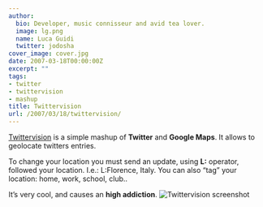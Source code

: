 ```yaml
---
author:
  bio: Developer, music connisseur and avid tea lover.
  image: lg.png
  name: Luca Guidi
  twitter: jodosha
cover_image: cover.jpg
date: 2007-03-18T00:00:00Z
excerpt: ""
tags:
- twitter
- twittervision
- mashup
title: Twittervision
url: /2007/03/18/twittervision/
---
```


<p><a href="http://twittermap.com/twittervision">Twittervision</a> is a simple mashup of <strong>Twitter</strong> and <strong>Google Maps</strong>. It allows to geolocate twitters entries.</p>
<p>To change your location you must send an update, using <strong>L:</strong> operator, followed your location. I.e.: L:Florence, Italy.
You can also &#8220;tag&#8221; your location: home, work, school, club..</p>
<p>It&#8217;s very cool, and causes an <strong>high addiction</strong>.
<img src="/assets/2007/3/18/twittervision2.png" alt="Twittervision screenshot"/></p>
